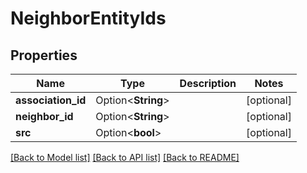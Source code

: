 # NeighborEntityIds

## Properties

Name | Type | Description | Notes
------------ | ------------- | ------------- | -------------
**association_id** | Option<**String**> |  | [optional]
**neighbor_id** | Option<**String**> |  | [optional]
**src** | Option<**bool**> |  | [optional]

[[Back to Model list]](../README.md#documentation-for-models) [[Back to API list]](../README.md#documentation-for-api-endpoints) [[Back to README]](../README.md)


